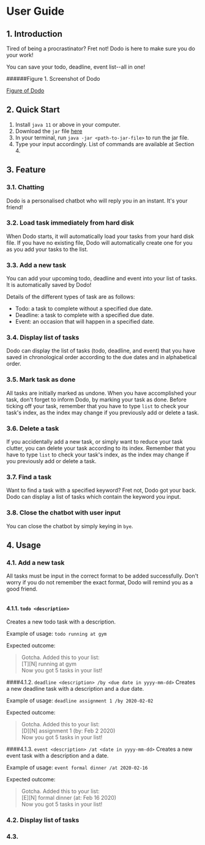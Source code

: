 # User Guide

## 1. Introduction
Tired of being a procrastinator? Fret not! Dodo is here to make sure you do your work!

You can save your todo, deadline, event list--all in one!

######Figure 1. Screenshot of Dodo

[Figure of Dodo](https://github.com/johannagwan/duke/blob/master/docs/Ui.png)

## 2. Quick Start
1. Install `java 11` or above in your computer.
2. Download the `jar` file [here]()
3. In your terminal, run `java -jar <path-to-jar-file>` to run the jar file.
4. Type your input accordingly. List of commands are available at Section 4. 

## 3. Feature
### 3.1. Chatting
Dodo is a personalised chatbot who will reply you in an instant. It's your friend!

### 3.2. Load task immediately from hard disk
When Dodo starts, it will automatically load your tasks from your hard disk file. If you have no existing file, Dodo will automatically create one for you as you add your tasks to the list.

### 3.3. Add a new task
You can add your upcoming todo, deadline and event into your list of tasks. It is automatically saved by Dodo!

Details of the different types of task are as follows: 
* Todo: a task to complete without a specified due date.
* Deadline: a task to complete with a specified due date.
* Event: an occasion that will happen in a specified date.

### 3.4. Display list of tasks
Dodo can display the list of tasks (todo, deadline, and event) that you have saved in chronological order according to the due dates and in alphabetical order.

### 3.5. Mark task as done
All tasks are initially marked as undone. When you have accomplished your task, don't forget to inform Dodo, by marking your task as done. Before ticking off your task, remember that you have to type `list` to check your task's index, as the index may change if you previously add or delete a task.

### 3.6. Delete a task
If you accidentally add a new task, or simply want to reduce your task clutter, you can delete your task according to its index. Remember that you have to type `list` to check your task's index, as the index may change if you previously add or delete a task.

### 3.7. Find a task
Want to find a task with a specified keyword? Fret not, Dodo got your back. Dodo can display a list of tasks which contain the keyword you input.

### 3.8. Close the chatbot with user input
You can close the chatbot by simply keying in `bye`.

## 4. Usage

### 4.1. Add a new task
All tasks must be input in the correct format to be added successfully. Don't worry if you do not remember the exact format, Dodo will remind you as a good friend.
```

```

#### 4.1.1. `todo <description>`
Creates a new todo task with a description.

Example of usage: `todo running at gym`

Expected outcome:
> Gotcha. Added this to your list:\
> [T][N] running at gym\
> Now you got 5 tasks in your list!

####4.1.2. `deadline <description> /by <due date in yyyy-mm-dd>`
Creates a new deadline task with a description and a due date.

Example of usage: `deadline assignment 1 /by 2020-02-02`

Expected outcome:
> Gotcha. Added this to your list:\
> [D][N] assignment 1 (by: Feb 2 2020)\
> Now you got 5 tasks in your list!

####4.1.3. `event <description> /at <date in yyyy-mm-dd>`
Creates a new event task with a description and a date.

Example of usage: `event formal dinner /at 2020-02-16`

Expected outcome:
> Gotcha. Added this to your list:\
> [E][N] formal dinner (at: Feb 16 2020)\
> Now you got 5 tasks in your list!

### 4.2. Display list of tasks
### 4.3. 